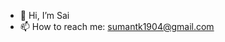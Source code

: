 - 👋 Hi, I’m Sai
- 📫 How to reach me: sumantk1904@gmail.com

<!---
saisumant19/saisumant19 is a ✨ special ✨ repository because its `README.md` (this file) appears on your GitHub profile.
You can click the Preview link to take a look at your changes.
--->
